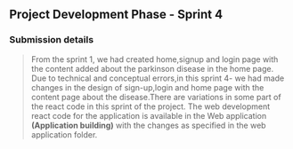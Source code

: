 ## Project Development Phase - Sprint 4

### Submission details

> From the sprint 1, we had created home,signup and login page with the content added about the parkinson disease in the home page. Due to technical and conceptual errors,in this sprint 4- we had made changes in the design of sign-up,login and home page with the content page about the disease.There are variations in some part of the react code in this sprint of the project. The web development react code for the application is available in the Web application **(Application building)** with the changes as specified in the web application folder.
